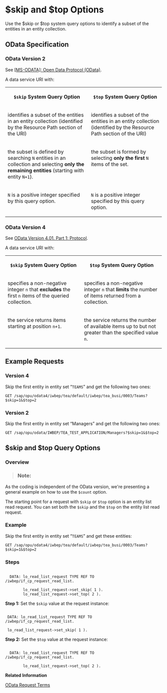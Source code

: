 <!-- loioe3279805db7e48c99b24b4e53fe9cec5 -->

# $skip and $top Options

Use the $skip or $top system query options to identify a subset of the entities in an entity collection.



<a name="loioe3279805db7e48c99b24b4e53fe9cec5__section_j5h_j1d_vtb"/>

## OData Specification



### OData Version 2

See [\[MS-ODATA\]: Open Data Protocol \(OData\)](https://docs.microsoft.com/en-us/openspecs/windows_protocols/ms-odata).

A data service URI with:


<table>
<tr>
<th valign="top">

`$skip` System Query Option

</th>
<th valign="top">

`$top` System Query Option

</th>
</tr>
<tr>
<td valign="top">

identifies a subset of the entities in an entity collection \(identified by the Resource Path section of the URI\)

</td>
<td valign="top">

identifies a subset of the entities in an entity collection \(identified by the Resource Path section of the URI\)

</td>
</tr>
<tr>
<td valign="top">

the subset is defined by searching `N` entities in an collection and selecting **only the remaining entities** \(starting with entity `N+1`\).

</td>
<td valign="top">

the subset is formed by selecting **only the first** `N` items of the set.

</td>
</tr>
<tr>
<td valign="top">

`N` is a positive integer specified by this query option.

</td>
<td valign="top">

`N` is a positive integer specified by this query option.

</td>
</tr>
</table>



### OData Version 4

See [OData Version 4.01. Part 1: Protocol](https://docs.oasis-open.org/odata/odata/v4.01/odata-v4.01-part1-protocol.html).

A data service URI with:


<table>
<tr>
<th valign="top">

`$skip` System Query Option

</th>
<th valign="top">

`$top` System Query Option

</th>
</tr>
<tr>
<td valign="top">

specifies a non-negative integer `n` that **excludes** the first `n` items of the queried collection.

</td>
<td valign="top">

specifies a non-negative integer `n` that **limits** the number of items returned from a collection.

</td>
</tr>
<tr>
<td valign="top">

the service returns items starting at position `n+1`.

</td>
<td valign="top">

the service returns the number of available items up to but not greater than the specified value `n`.

</td>
</tr>
</table>



<a name="loioe3279805db7e48c99b24b4e53fe9cec5__section_k5h_j1d_vtb"/>

## Example Requests



### Version 4

Skip the first entity in entity set “`TEAMS`” and get the following two ones:

```
GET /sap/opu/odata4/iwbep/tea/default/iwbep/tea_busi/0003/Teams?$skip=1&$top=2
```



### Version 2

Skip the first entity in entity set “Managers” and get the following two ones:

```
GET /sap/opu/odata/IWBEP/TEA_TEST_APPLICATION/Managers?$skip=1&$top=2
```



<a name="loioe3279805db7e48c99b24b4e53fe9cec5__section_l5h_j1d_vtb"/>

## $skip and $top Query Options



### Overview

> ### Note:  

As the coding is independent of the OData version, we're presenting a general example on how to use the `$count` option.

The starting point for a request with `$skip` or `$top` option is an entity list read request. You can set both the `$skip` and the `$top` on the entity list read request.



### Example

Skip the first entity in entity set “`TEAMS`” and get these entities:

```
GET /sap/opu/odata4/iwbep/tea/default/iwbep/tea_busi/0003/Teams?$skip=1&$top=2
```



### Steps

```

  DATA: lo_read_list_request TYPE REF TO /iwbep/if_cp_request_read_list.

        lo_read_list_request->set_skip( 1 ).
        lo_read_list_request->set_top( 2 ).
```

**Step 1:** Set the `$skip` value at the request instance:

```

 DATA: lo_read_list_request TYPE REF TO /iwbep/if_cp_request_read_list.

 lo_read_list_request->set_skip( 1 ).
```

**Step 2:** Set the `$top` value at the request instance:

```

  DATA: lo_read_list_request TYPE REF TO /iwbep/if_cp_request_read_list.

        lo_read_list_request->set_top( 2 ).
```

**Related Information**  


[OData Request Terms](odata-request-terms-a3b0e95.md "An overview of some OData Request terminology.")

